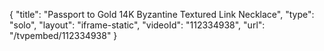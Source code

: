 {
    "title": "Passport to Gold 14K Byzantine   Textured Link Necklace",
    "type": "solo",
    "layout": "iframe-static",
    "videoId": "112334938",
    "url": "\/tvpembed\/112334938"
}
